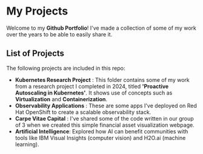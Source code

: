 # My Projects 

Welcome to my **Github Portfolio**! I've made a collection of some of my work over the years to be able to easily share it.


## List of Projects

The following projects are included in this repo:

  -  **Kubernetes Research Project** : This folder contains some of my work from a research project I completed in 2024, titled **'Proactive Autoscaling in Kubernetes'**. It shows use of concepts such as **Virtualization** and **Containerization**.
  -  **Observability Applications** : These are some apps I've deployed on Red Hat OpenShift to create a scalable observability stack.
  -    **Carpe Vitae Capital** : I've shared some of the code written in our group of 3 when we created this simple financial asset visualization webpage.
  -  **Artificial Intelligence**: Explored how AI can benefit communities with tools like IBM Visual Insights (computer vision) and H2O.ai (machine learning).
